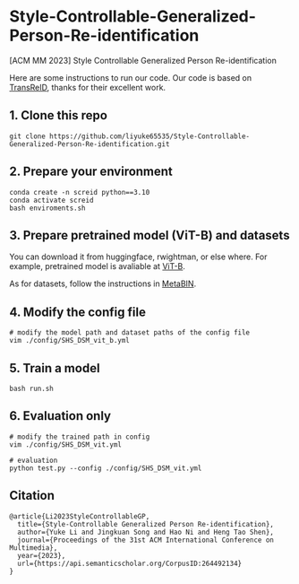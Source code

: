# Style-Controllable-Generalized-Person-Re-identification
[ACM MM 2023] Style Controllable Generalized Person Re-identification

Here are some instructions to run our code.
Our code is based on [TransReID](https://github.com/damo-cv/TransReID), thanks for their excellent work.

## 1. Clone this repo
```
git clone https://github.com/liyuke65535/Style-Controllable-Generalized-Person-Re-identification.git
```

## 2. Prepare your environment
```
conda create -n screid python==3.10
conda activate screid
bash enviroments.sh
```

## 3. Prepare pretrained model (ViT-B) and datasets
You can download it from huggingface, rwightman, or else where.
For example, pretrained model is avaliable at [ViT-B](https://github.com/rwightman/pytorch-image-models/releases/download/v0.1-vitjx/jx_vit_base_p16_224-80ecf9dd.pth).

As for datasets, follow the instructions in [MetaBIN](https://github.com/bismex/MetaBIN#8-datasets).

## 4. Modify the config file
```
# modify the model path and dataset paths of the config file
vim ./config/SHS_DSM_vit_b.yml
```

## 5. Train a model
```
bash run.sh
```

## 6. Evaluation only
```
# modify the trained path in config
vim ./config/SHS_DSM_vit.yml

# evaluation
python test.py --config ./config/SHS_DSM_vit.yml
```
## Citation
```
@article{Li2023StyleControllableGP,
  title={Style-Controllable Generalized Person Re-identification},
  author={Yuke Li and Jingkuan Song and Hao Ni and Heng Tao Shen},
  journal={Proceedings of the 31st ACM International Conference on Multimedia},
  year={2023},
  url={https://api.semanticscholar.org/CorpusID:264492134}
}
```
